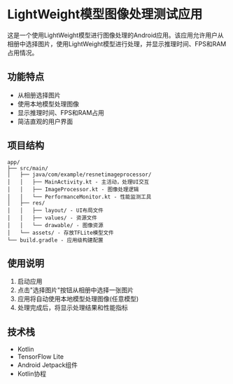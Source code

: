 # LightWeight模型图像处理测试应用

这是一个使用LightWeight模型进行图像处理的Android应用。该应用允许用户从相册中选择图片，使用LightWeight模型进行处理，并显示推理时间、FPS和RAM占用情况。

## 功能特点

- 从相册选择图片
- 使用本地模型处理图像
- 显示推理时间、FPS和RAM占用
- 简洁直观的用户界面

## 项目结构

```
app/
├── src/main/
│   ├── java/com/example/resnetimageprocessor/
│   │   ├── MainActivity.kt - 主活动，处理UI交互
│   │   ├── ImageProcessor.kt - 图像处理逻辑
│   │   └── PerformanceMonitor.kt - 性能监测工具
│   ├── res/
│   │   ├── layout/ - UI布局文件
│   │   ├── values/ - 资源文件
│   │   └── drawable/ - 图像资源
│   └── assets/ - 存放TFLite模型文件
└── build.gradle - 应用级构建配置
```

## 使用说明

1. 启动应用
2. 点击"选择图片"按钮从相册中选择一张图片
3. 应用将自动使用本地模型处理图像(任意模型)
4. 处理完成后，将显示处理结果和性能指标

## 技术栈

- Kotlin
- TensorFlow Lite
- Android Jetpack组件
- Kotlin协程

